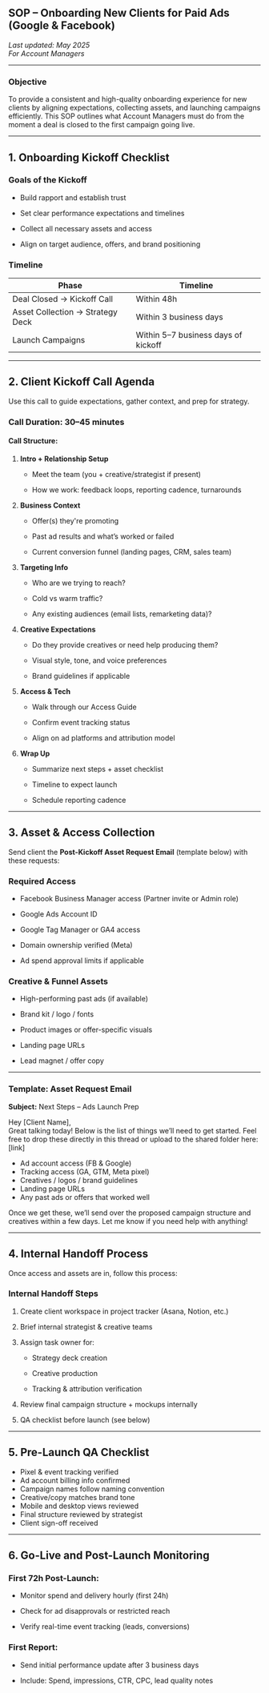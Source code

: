 ## **SOP – Onboarding New Clients for Paid Ads (Google & Facebook)**

*Last updated: May 2025*  
 *For Account Managers*

---

### **Objective**

To provide a consistent and high-quality onboarding experience for new clients by aligning expectations, collecting assets, and launching campaigns efficiently. This SOP outlines what Account Managers must do from the moment a deal is closed to the first campaign going live.

---

## **1\. Onboarding Kickoff Checklist**

### **Goals of the Kickoff**

* Build rapport and establish trust

* Set clear performance expectations and timelines

* Collect all necessary assets and access

* Align on target audience, offers, and brand positioning

### **Timeline**

| Phase | Timeline |
| ----- | ----- |
| Deal Closed → Kickoff Call | Within 48h |
| Asset Collection → Strategy Deck | Within 3 business days |
| Launch Campaigns | Within 5–7 business days of kickoff |

---

## **2\. Client Kickoff Call Agenda**

Use this call to guide expectations, gather context, and prep for strategy.

### **Call Duration: 30–45 minutes**

#### **Call Structure:**

1. **Intro \+ Relationship Setup**

   * Meet the team (you \+ creative/strategist if present)

   * How we work: feedback loops, reporting cadence, turnarounds

2. **Business Context**

   * Offer(s) they're promoting

   * Past ad results and what’s worked or failed

   * Current conversion funnel (landing pages, CRM, sales team)

3. **Targeting Info**

   * Who are we trying to reach?

   * Cold vs warm traffic?

   * Any existing audiences (email lists, remarketing data)?

4. **Creative Expectations**

   * Do they provide creatives or need help producing them?

   * Visual style, tone, and voice preferences

   * Brand guidelines if applicable

5. **Access & Tech**

   * Walk through our Access Guide

   * Confirm event tracking status

   * Align on ad platforms and attribution model

6. **Wrap Up**

   * Summarize next steps \+ asset checklist

   * Timeline to expect launch

   * Schedule reporting cadence

---

## **3\. Asset & Access Collection**

Send client the **Post-Kickoff Asset Request Email** (template below) with these requests:

### **Required Access**

* Facebook Business Manager access (Partner invite or Admin role)

* Google Ads Account ID

* Google Tag Manager or GA4 access

* Domain ownership verified (Meta)

* Ad spend approval limits if applicable

### **Creative & Funnel Assets**

* High-performing past ads (if available)

* Brand kit / logo / fonts

* Product images or offer-specific visuals

* Landing page URLs

* Lead magnet / offer copy

---

### **Template: Asset Request Email**

**Subject:** Next Steps – Ads Launch Prep

Hey \[Client Name\],  
Great talking today\! Below is the list of things we’ll need to get started. Feel free to drop these directly in this thread or upload to the shared folder here: \[link\]

-  Ad account access (FB & Google)  
- Tracking access (GA, GTM, Meta pixel)  
-  Creatives / logos / brand guidelines  
- Landing page URLs  
- Any past ads or offers that worked well

Once we get these, we’ll send over the proposed campaign structure and creatives within a few days. Let me know if you need help with anything\!

---

## **4\. Internal Handoff Process**

Once access and assets are in, follow this process:

### **Internal Handoff Steps**

1. Create client workspace in project tracker (Asana, Notion, etc.)

2. Brief internal strategist & creative teams

3. Assign task owner for:

   * Strategy deck creation

   * Creative production

   * Tracking & attribution verification

4. Review final campaign structure \+ mockups internally

5. QA checklist before launch (see below)

---

## **5\. Pre-Launch QA Checklist**

* Pixel & event tracking verified  
* Ad account billing info confirmed  
* Campaign names follow naming convention  
* Creative/copy matches brand tone  
* Mobile and desktop views reviewed  
* Final structure reviewed by strategist  
* Client sign-off received

---

## **6\. Go-Live and Post-Launch Monitoring**

### **First 72h Post-Launch:**

* Monitor spend and delivery hourly (first 24h)

* Check for ad disapprovals or restricted reach

* Verify real-time event tracking (leads, conversions)

### **First Report:**

* Send initial performance update after 3 business days

* Include: Spend, impressions, CTR, CPC, lead quality notes

